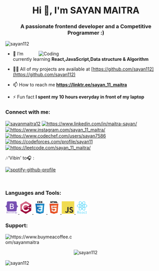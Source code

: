 <h1 align="center">Hi 👋, I'm SAYAN MAITRA</h1>
<h3 align="center">A passionate frontend developer and a Competitive Programmer :)</h3>

<p align="left"> <img src="https://komarev.com/ghpvc/?username=sayan112&label=Profile%20views&color=0e75b6&style=flat" alt="sayan112" /> </p>
<img align="right" alt="Coding" width="400" src="https://media.giphy.com/media/qgQUggAC3Pfv687qPC/giphy.gif">

- 🌱 I’m currently learning **React,JavaScript,Data structure & Algorithm**

- 👨‍💻 All of my projects are available at [https://github.com/sayan112](https://github.com/sayan112)

- 📫 How to reach me **https://linktr.ee/sayan_11_maitra**

- ⚡ Fun fact **I spent my 10 hours everyday in front of my laptop**

<h3 align="left">Connect with me:</h3>
<p align="left">
<a href="https://twitter.com/sayanmaitra12" target="blank"><img align="center" src="https://raw.githubusercontent.com/rahuldkjain/github-profile-readme-generator/master/src/images/icons/Social/twitter.svg" alt="sayanmaitra12" height="30" width="40" /></a>
<a href="https://linkedin.com/in/https://www.linkedin.com/in/maitra-sayan/" target="blank"><img align="center" src="https://raw.githubusercontent.com/rahuldkjain/github-profile-readme-generator/master/src/images/icons/Social/linked-in-alt.svg" alt="https://www.linkedin.com/in/maitra-sayan/" height="30" width="40" /></a>
<a href="https://instagram.com/https://www.instagram.com/sayan_11_maitra/" target="blank"><img align="center" src="https://raw.githubusercontent.com/rahuldkjain/github-profile-readme-generator/master/src/images/icons/Social/instagram.svg" alt="https://www.instagram.com/sayan_11_maitra/" height="30" width="40" /></a>
<a href="https://www.codechef.com/users/https://www.codechef.com/users/sayan7586" target="blank"><img align="center" src="https://cdn.jsdelivr.net/npm/simple-icons@3.1.0/icons/codechef.svg" alt="https://www.codechef.com/users/sayan7586" height="30" width="40" /></a>
<a href="https://codeforces.com/profile/https://codeforces.com/profile/sayan11" target="blank"><img align="center" src="https://raw.githubusercontent.com/rahuldkjain/github-profile-readme-generator/master/src/images/icons/Social/codeforces.svg" alt="https://codeforces.com/profile/sayan11" height="30" width="40" /></a>
<a href="https://www.leetcode.com/https://leetcode.com/sayan_11_maitra/" target="blank"><img align="center" src="https://raw.githubusercontent.com/rahuldkjain/github-profile-readme-generator/master/src/images/icons/Social/leet-code.svg" alt="https://leetcode.com/sayan_11_maitra/" height="30" width="40" /></a>
</p>
 🎶'Vibin' to🎧 :

[![spotify-github-profile](https://spotify-github-profile.vercel.app/api/view?uid=z0stitqrmy6wak5ilurnuwnbq&cover_image=true&theme=novatorem&bar_color=53b14f&bar_color_cover=true)](https://spotify-github-profile.vercel.app/api/view?uid=z0stitqrmy6wak5ilurnuwnbq&redirect=true)

<br>
<h3 align="left">Languages and Tools:</h3>
<p align="left"> <a href="https://getbootstrap.com" target="_blank" rel="noreferrer"> <img src="https://raw.githubusercontent.com/devicons/devicon/master/icons/bootstrap/bootstrap-plain-wordmark.svg" alt="bootstrap" width="40" height="40"/> </a> <a href="https://www.w3schools.com/cpp/" target="_blank" rel="noreferrer"> <img src="https://raw.githubusercontent.com/devicons/devicon/master/icons/cplusplus/cplusplus-original.svg" alt="cplusplus" width="40" height="40"/> </a> <a href="https://www.w3schools.com/css/" target="_blank" rel="noreferrer"> <img src="https://raw.githubusercontent.com/devicons/devicon/master/icons/css3/css3-original-wordmark.svg" alt="css3" width="40" height="40"/> </a> <a href="https://www.w3.org/html/" target="_blank" rel="noreferrer"> <img src="https://raw.githubusercontent.com/devicons/devicon/master/icons/html5/html5-original-wordmark.svg" alt="html5" width="40" height="40"/> </a> <a href="https://developer.mozilla.org/en-US/docs/Web/JavaScript" target="_blank" rel="noreferrer"> <img src="https://raw.githubusercontent.com/devicons/devicon/master/icons/javascript/javascript-original.svg" alt="javascript" width="40" height="40"/> </a> <a href="https://reactjs.org/" target="_blank" rel="noreferrer"> <img src="https://raw.githubusercontent.com/devicons/devicon/master/icons/react/react-original-wordmark.svg" alt="react" width="40" height="40"/> </a> </p>

<h3 align="left">Support:</h3>
<p><a href="https://www.buymeacoffee.com/sayanmaitra"> <img align="left" src="https://cdn.buymeacoffee.com/buttons/v2/default-yellow.png" height="50" width="210" alt="https://www.buymeacoffee.com/sayanmaitra" /></a></p><br><br>

<p>&nbsp;<img align="center" src="https://github-readme-stats.vercel.app/api?username=sayan112&show_icons=true&locale=en" alt="sayan112" /></p>

<p><img align="center" src="https://github-readme-streak-stats.herokuapp.com/?user=sayan112&" alt="sayan112" /></p>
